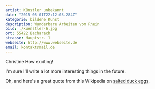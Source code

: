 ```yaml
---
artist: Künstler unbekannt
date: "2015-05-01T22:12:03.284Z"
kategorie: bildene Kunst
description: Wunderbare Arbeiten vom Rhein
bild: ./kuenstler-6.jpg
ort: 55422 Bacharach
strasse: Hauptstr. 1
webseite: http://www.webseite.de
email: kontakt@mail.de
---
```


Christine How exciting!

I'm sure I'll write a lot more interesting things in the future.

Oh, and here's a great quote from this Wikipedia on
[salted duck eggs](http://en.wikipedia.org/wiki/Salted_duck_egg).

